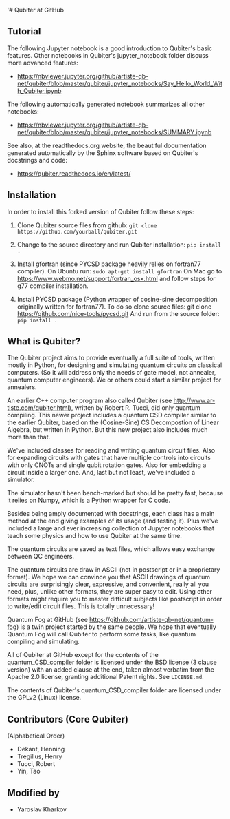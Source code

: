 '# Qubiter at GitHub

## Tutorial

The following Jupyter notebook is a
good introduction to Qubiter's basic features. Other notebooks
in Qubiter's jupyter_notebook folder
discuss more advanced features:

* https://nbviewer.jupyter.org/github/artiste-qb-net/qubiter/blob/master/qubiter/jupyter_notebooks/Say_Hello_World_With_Qubiter.ipynb

The following automatically generated notebook summarizes all other notebooks:

* https://nbviewer.jupyter.org/github/artiste-qb-net/qubiter/blob/master/qubiter/jupyter_notebooks/SUMMARY.ipynb

See also, at the readthedocs.org
website, the beautiful documentation generated automatically by the Sphinx
software based on Qubiter's docstrings and code:

* https://qubiter.readthedocs.io/en/latest/

## Installation

In order to install this forked version of Qubiter follow these steps:

1) Clone Qubiter source files from github:
``git clone https://github.com/yourball/qubiter.git``

2) Change to the source directory and run Qubiter installation:
``pip install .``

4) Install gfortran (since PYCSD package heavily relies on fortran77 compiler).
On Ubuntu run: ``sudo apt-get install gfortran``
On Mac go to https://www.webmo.net/support/fortran_osx.html and follow steps for g77 compiler installation.

3) Install PYCSD package (Python wrapper of cosine-sine decomposition originally written for fortran77).
To do so clone source files: git clone https://github.com/nice-tools/pycsd.git
And run from the source folder:
``pip install .``


## What is Qubiter?

The Qubiter project aims to  provide eventually a full suite of tools, written mostly in Python, for designing and simulating quantum circuits on classical computers. (So it will address only the needs of gate model, not annealer, quantum computer engineers). We or others could start a similar project for annealers.

An earlier C++ computer program also called Qubiter (see http://www.ar-tiste.com/qubiter.html), written by Robert R. Tucci, did only quantum compiling. This newer project includes a quantum CSD compiler similar to the earlier Qubiter, based on the (Cosine-Sine) CS Decompostion of Linear Algebra, but written in Python. But this new project also includes much more than that.

We've included classes for reading and writing quantum circuit files. Also for expanding circuits with gates that have multiple controls into circuits with only CNOTs and single qubit rotation gates. Also for embedding a circuit inside a larger one. And, last but not least, we've included a simulator.

The simulator hasn't been bench-marked but should be pretty fast, because it relies on Numpy, which is a Python wrapper for C code.

Besides being amply documented with docstrings, each class has a main method at the end giving examples of its usage (and testing it). Plus we've included a large and ever increasing collection of Jupyter notebooks that teach some physics and how to use Qubiter at the same time.

The quantum circuits are saved as text files, which allows easy exchange between QC engineers.

The quantum circuits are draw in ASCII (not in postscript or in a proprietary format). We hope we can convince you that ASCII drawings of quantum circuits are surprisingly clear, expressive, and convenient, really all you need, plus, unlike other formats, they are super easy to edit. Using other formats might require you to master difficult subjects like postscript in order to write/edit circuit files. This is totally unnecessary!

Quantum Fog at GitHub (see https://github.com/artiste-qb-net/quantum-fog) is a twin project started by the same people. We hope that eventually Quantum Fog will call Qubiter to perform some tasks, like quantum compiling and simulating.

All of Qubiter at GitHub except for the contents of the quantum_CSD_compiler folder is licensed under the BSD license (3 clause version) with an added clause at the end, taken almost verbatim from the Apache 2.0 license, granting additional Patent rights. See `LICENSE.md`.

The contents of Qubiter's quantum_CSD_compiler folder are licensed under the GPLv2 (Linux) license.

## Contributors (Core Qubiter)

(Alphabetical Order)
* Dekant, Henning
* Tregillus, Henry
* Tucci, Robert
* Yin, Tao

## Modified by

* Yaroslav Kharkov
